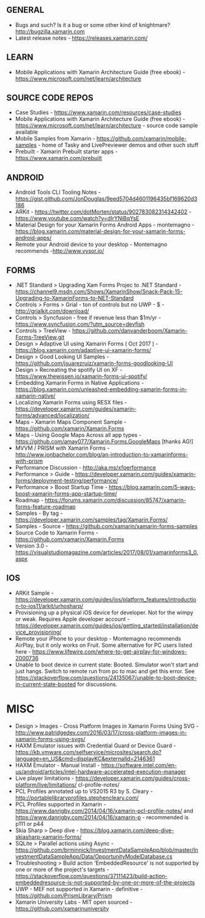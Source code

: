 ## GENERAL
* Bugs and such?  Is it a bug or some other kind of knightmare? http://bugzilla.xamarin.com
* Latest release notes - https://releases.xamarin.com/

## LEARN
* Mobile Applications with Xamarin Architecture Guide (free ebook) - https://www.microsoft.com/net/learn/architecture

## SOURCE CODE REPOS
* Case Studies - https://www.xamarin.com/resources/case-studies
* Mobile Applications with Xamarin Architecture Guide (free ebook) - https://www.microsoft.com/net/learn/architecture - source code sample available
* Mobile Samples from Xamarin - https://github.com/xamarin/mobile-samples - home of Tasky and LivePreviewer demos and other such stuff
* Prebuilt - Xamarin Prebuilt starter apps - https://www.xamarin.com/prebuilt

## ANDROID
* Android Tools CLI Tooling Notes - https://gist.github.com/JonDouglas/9eed5704d4601196435bf169620d3186
* ARKit - https://twitter.com/dotMorten/status/902783082314342402 - https://www.youtube.com/watch?v=dIrYNiBqYsE
* Material Design for your Xamarin Forms Android Apps - montemagno - https://blog.xamarin.com/material-design-for-your-xamarin-forms-android-apps/
* Remote your Android device to your desktop - Montemagno recommends -http://www.vysor.io/

## FORMS
* .NET Standard > Upgrading Xam Forms Projec to .NET Standard - https://channel9.msdn.com/Shows/XamarinShow/Snack-Pack-15-Upgrading-to-XamarinForms-to-NET-Standard
* Controls > Forms > Grial - ton of controls but no UWP - $ - http://grialkit.com/download/
* Controls > Syncfusion - free if revenue less than $1m/yr - https://www.syncfusion.com/?utm_source=devfish
* Controls > TreeView - https://github.com/danvanderboom/Xamarin-Forms-TreeView.git
* Design > Adaptive UI using Xamarin Forms ( Oct 2017 ) - https://blog.xamarin.com/adaptive-ui-xamarin-forms/
* Design > Good Looking UI Samples - https://github.com/jsuarezruiz/xamarin-forms-goodlooking-UI 
* Design > Recreating the spotify UI on XF - https://www.thewissen.io/xamarin-forms-ui-spotify/
* Embedding Xamarin Forms in Native Applications - https://blog.xamarin.com/unleashed-embedding-xamarin-forms-in-xamarin-native/
* Localizing Xamarin Forms using RESX files - https://developer.xamarin.com/guides/xamarin-forms/advanced/localization/
* Maps - Xamarin Maps Component Sample - https://github.com/xamarin/Xamarin.Forms
* Maps - Using Google Maps Across all app types - https://github.com/amay077/Xamarin.Forms.GoogleMaps [thanks AG!]
* MVVM / PRISM with Xamarin Forms - http://www.jonbachelor.com/blog/an-introduction-to-xamarinforms-with-prism
* Performance Discussion - http://aka.ms/xfperformance
* Performance > Guide - https://developer.xamarin.com/guides/xamarin-forms/deployment-testing/performance/
* Performance > Boost Startup Time - https://blog.xamarin.com/5-ways-boost-xamarin-forms-app-startup-time/
* Roadmap - https://forums.xamarin.com/discussion/85747/xamarin-forms-feature-roadmap
* Samples - By tag - https://developer.xamarin.com/samples/tag/Xamarin.Forms/
* Samples - Source - https://github.com/xamarin/xamarin-forms-samples
* Source Code to Xamarin Forms - https://github.com/xamarin/Xamarin.Forms
* Version 3.0 - https://visualstudiomagazine.com/articles/2017/08/01/xamarinforms3_0.aspx

## IOS
* ARKit Sample - https://developer.xamarin.com/guides/ios/platform_features/introduction-to-ios11/arkit/urhosharp/
* Provisioning up a physical iOS device for developer.  Not for the wimpy or weak.  Requires Apple developer account - https://developer.xamarin.com/guides/ios/getting_started/installation/device_provisioning/
* Remote your iPhone to your desktop - Montemagno recommends AirPlay, but it only works on Fruit.  Some alternative for PC users listed here - https://www.lifewire.com/where-to-get-airplay-for-windows-2000736
* Unable to boot device in current state: Booted.  Simulator won't start and just hangs.  Switch to remote run from pc to mac and get this error.  See https://stackoverflow.com/questions/24135067/unable-to-boot-device-in-current-state-booted for discussions.

# MISC
* Design > Images - Cross Platform Images in Xamarin Forms Using SVG - http://www.patridgedev.com/2016/03/17/cross-platform-images-in-xamarin-forms-using-svgs/
* HAXM Emulator issues with Credential Guard or Device Guard - https://kb.vmware.com/selfservice/microsites/search.do?language=en_US&cmd=displayKC&externalId=2146361
* HAXM Emulator - Manual Install - https://software.intel.com/en-us/android/articles/intel-hardware-accelerated-execution-manager
* Live player limitations - https://developer.xamarin.com/guides/cross-platform/live/limitations/
cl-profile-notes/ 
* PCL Profiles annotated up to VS2015 R3 by S. Cleary - http://portablelibraryprofiles.stephencleary.com/
* PCL Profiles supported in Xamarin - https://www.danrigby.com/2014/04/16/xamarin-pcl-profile-notes/ and https://www.danrigby.com/2014/04/16/xamarin-p - recommended is p111 or p44
* Skia Sharp > Deep dive - https://blog.xamarin.com/deep-dive-skiasharp-xamarin-forms/
* SQLite > Parallel actions using Async - https://github.com/brminnick/InvestmentDataSampleApp/blob/master/InvestmentDataSampleApp/Data/OpportunityModelDatabase.cs
* Troubleshooting > Build action 'EmbeddedResource' is not supported by one or more of the project's targets - https://stackoverflow.com/questions/37111423/build-action-embeddedresource-is-not-supported-by-one-or-more-of-the-projects
* UWP - MEF not supported in Xamarin - definitive - https://github.com/PrismLibrary/Prism
* Xamarin University Labs - MIT open sourced - https://github.com/xamarinuniversity
